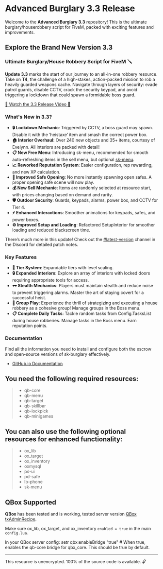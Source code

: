 # Advanced Burglary 3.3 Release

Welcome to the **Advanced Burglary 3.3** repository! This is the ultimate burglary/houserobbery script for FiveM, packed with exciting features and improvements.

## Explore the Brand New Version 3.3

### Ultimate Burglary/House Robbery Script for FiveM 🪛

**Update 3.3** marks the start of our journey to an all-in-one robbery resource. Take on **T4**, the challenge of a high-stakes, action-packed mission to rob a heavily guarded weapons cache. Navigate through layers of security: evade patrol guards, disable CCTV, crack the security keypad, and avoid triggering a lockdown that could spawn a formidable boss guard.

[🎥 Watch the 3.3 Release Video 🎥](https://youtu.be/h6XWSU4wIA8?si=cLtg9fOH3Bxguela)

### What's New in 3.3?

- **🔒 Lockdown Mechanic**: Triggered by CCTV, a boss guard may spawn. Disable it with the ‘heistaxe’ item and smash the correct power box.
- **🏠 Interior Overhaul**: Over 240 new objects and 35+ items, courtesy of Evelynn. All interiors are packed with detail!
- **📋 New Free Menu**: Introducing sk-menu, recommended for smooth auto-refreshing items in the sell menu, but optional [sk-menu](https://github.com/mknzz/sk-menu).
- **📈 Reworked Reputation System**: Easier configuration, rep rewarding, and new XP calculation.
- **🔐 Improved Safe Opening**: No more instantly spawning open safes. A proper opening safe scene will now play.
- **💰 New Sell Mechanic**: Items are randomly selected at resource start, with prices changing based on demand and rarity.
- **🛡️ Outdoor Security**: Guards, keypads, alarms, power box, and CCTV for Tier 4.
- **⚡ Enhanced Interactions**: Smoother animations for keypads, safes, and power boxes.
- **⚙️ Improved Setup and Loading**: Refactored SetupInterior for smoother loading and reduced blackscreen time.

There’s much more in this update! Check out the ⁠[#latest-version](https://discord.com/channels/902289486128496652/963917396287037471) channel in the Discord for detailed patch notes.

### Key Features

- **🎯 Tier System**: Expandable tiers with level scaling.
- **🔒 Expanded Interiors**: Explore an array of interiors with locked doors requiring appropriate tools for access.
- **🕶️ Stealth Mechanics**: Players must maintain stealth and reduce noise to prevent triggering alarms. Master the art of staying covert for a successful heist.
- **🤝 Group Play**: Experience the thrill of strategizing and executing a house robbery as a cohesive group! Manage groups in the Boss menu.
- **📋 Complete Daily Tasks**: Tackle random tasks from Config.TasksList during house robberies. Manage tasks in the Boss menu. Earn reputation points.

### Documentation

Find all the information you need to install and configure both the escrow and open-source versions of sk-burglary effectively.

- [GitHub.io Documentation](https://mknzz.github.io/burglary-docs/)

## You need the following required resources:
> * qb-core
> * qb-menu
> * qb-target
> * qb-skillbar
> * qb-lockpick
> * qb-minigames
>

## You can also use the following optional resources for enhanced functionality:
> * ox_lib
> * ox_target
> * ox_inventory
> * oxmysql
> * ps-ui
> * pd-safe
> * lb-phone
> * sk-menu
>

## QBox Supported
**QBox** has been tested and is working, tested server version [QBox txAdminRecipe](https://github.com/Qbox-project/txAdminRecipe/blob/main/qbox.yaml).

Make sure ox_lib, ox_target, and ox_inventory `enabled = true` in the main `config.lua.`

In your QBox server config: setr qbx:enableBridge "true" # When true, enables the qb-core bridge for qbx_core. This should be true by default.

---

This resource is unencrypted. 100% of the source code is available. 🔓

